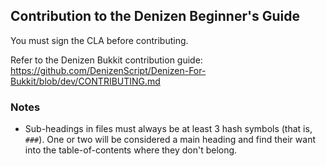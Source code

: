 Contribution to the Denizen Beginner's Guide
--------------------------------------------

You must sign the CLA before contributing.

Refer to the Denizen Bukkit contribution guide: https://github.com/DenizenScript/Denizen-For-Bukkit/blob/dev/CONTRIBUTING.md

### Notes

- Sub-headings in files must always be at least 3 hash symbols (that is, `###`). One or two will be considered a main heading and find their want into the table-of-contents where they don't belong.
